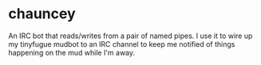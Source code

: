 chauncey
========

An IRC bot that reads/writes from a pair of named pipes.  I use it to wire up my tinyfugue mudbot to an IRC channel to keep me notified of things happening on the mud while I'm away.